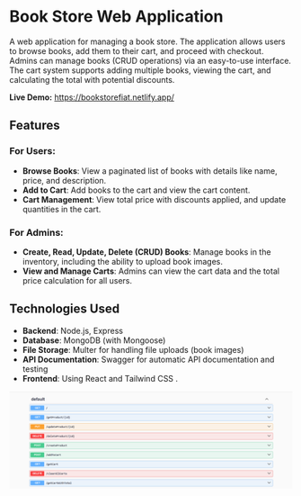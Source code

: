# Book Store Web Application

A web application for managing a book store. The application allows users to browse books, add them to their cart, and proceed with checkout. Admins can manage books (CRUD operations) via an easy-to-use interface. The cart system supports adding multiple books, viewing the cart, and calculating the total with potential discounts.

**Live Demo:** https://bookstorefiat.netlify.app/ 

## Features

### For Users:
- **Browse Books**: View a paginated list of books with details like name, price, and description.
- **Add to Cart**: Add books to the cart and view the cart content.
- **Cart Management**: View total price with discounts applied, and update quantities in the cart.

### For Admins:
- **Create, Read, Update, Delete (CRUD) Books**: Manage books in the inventory, including the ability to upload book images.
- **View and Manage Carts**: Admins can view the cart data and the total price calculation for all users.

## Technologies Used
- **Backend**: Node.js, Express
- **Database**: MongoDB (with Mongoose)
- **File Storage**: Multer for handling file uploads (book images)
- **API Documentation**: Swagger for automatic API documentation and testing
- **Frontend**: Using React and Tailwind CSS .

![swagger](image/swagger.png)
